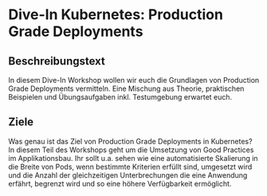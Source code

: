 # Dive-In Kubernetes: Production Grade Deployments

## Beschreibungstext
In diesem Dive-In Workshop wollen wir euch die Grundlagen von Production Grade Deployments vermitteln. Eine Mischung aus Theorie, praktischen Beispielen und Übungsaufgaben inkl. Testumgebung erwartet euch.

## Ziele

Was genau ist das Ziel von Production Grade Deployments in Kubernetes? In diesem Teil des Workshops geht um die Umsetzung von Good Practices im Applikationsbau. Ihr sollt u.a. sehen wie eine automatisierte Skalierung in die Breite von Pods, wenn bestimmte Kriterien erfüllt sind, umgesetzt wird und die Anzahl der gleichzeitigen Unterbrechungen die eine Anwendung erfährt, begrenzt wird und so eine höhere Verfügbarkeit ermöglicht.